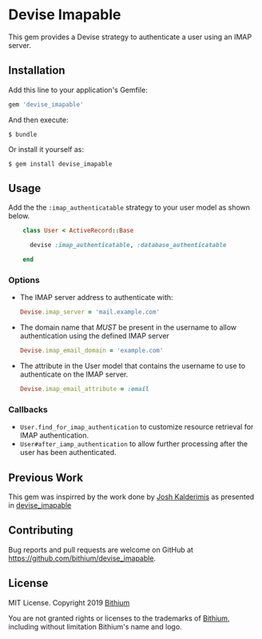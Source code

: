 # Devise Imapable

This gem provides a Devise strategy to authenticate a user using an IMAP server.

## Installation

Add this line to your application's Gemfile:

```ruby
gem 'devise_imapable'
```

And then execute:

    $ bundle

Or install it yourself as:

    $ gem install devise_imapable

## Usage

Add the the `:imap_authenticatable` strategy to your user model as shown below.

```ruby
    class User < ActiveRecord::Base

      devise :imap_authenticatable, :database_authenticatable

    end
```

### Options

* The IMAP server address to authenticate with:

  ```ruby
  Devise.imap_server = 'mail.example.com'
  ```

* The domain name that *MUST* be present in the username to allow
  authentication using the defined IMAP server

  ```ruby
  Devise.imap_email_domain = 'example.com'
  ```

* The attribute in the User model that contains the username to use to
  authenticate on the IMAP server.

  ```ruby
  Devise.imap_email_attribute = :email
  ```

### Callbacks

* `User.find_for_imap_authentication` to customize resource retrieval for IMAP authentication.
* `User#after_iamp_authentication` to allow further processing after the user has been authenticated.

## Previous Work

This gem was inspirred by the work done by [Josh Kalderimis](https://github.com/joshk) as presented in [devise_imapable](https://github.com/joshk/devise_imapable)

## Contributing

Bug reports and pull requests are welcome on GitHub at https://github.com/bithium/devise_imapable.

## License

MIT License. Copyright 2019 [Bithium](https://www.bithium.com)

You are not granted rights or licenses to the trademarks of [Bithium](https://www.bithium.com), including without limitation Bithium's name and logo.
